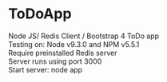 # ToDoApp
Node JS/ Redis Client / Bootstrap 4 ToDo app<br>
Testing on: Node v9.3.0 and NPM v5.5.1<br>
Require preinstalled Redis server<br>
Server runs using port 3000<br>
Start server: node app
